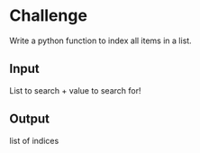 # Challenge
Write a python function to index all items in a list. 

## Input
List to search + value to search for! 

## Output
list of indices 

